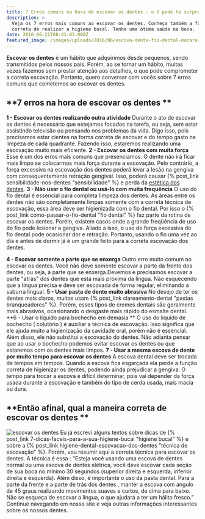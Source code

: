 ```yaml
---
title: 7 Erros comuns na hora de escovar os dentes - o 5 pode te surpreender
description: >-
  Veja os 7 erros mais comuns ao escovar os dentes. Conheça também a forma
  correta de realizar a higiene bucal. Tenha uma ótima saúde na boca. 
date: 2016-06-21T08:41:03.000Z
featured_image: /images/uploads/2016/06/escova-dente-fio-dental-macara-manequim.jpg
---
```


**Escovar os dentes** é um hábito que adquirimos desde pequenos, sendo transmitidos pelos nossos pais. Porém, ao se tornar um hábito, muitas vezes fazemos sem prestar atenção aos detalhes, o que pode comprometer a correta escovação. Portanto, quero conversar com vocês sobre 7 erros comuns que cometemos ao escovar os dentes.

**7 erros na hora de escovar os dentes **
-----------------------------------------

**1 - Escovar os dentes realizando outra atividade** Durante o ato de escovar os dentes é necessário que estejamos focados na tarefa, ou seja, sem estar assistindo televisão ou pensando nos problemas da vida. Digo isso, pois precisamos estar cientes na forma correta de escovar e do tempo gasto na limpeza de cada quadrante. Fazendo isso, estaremos realizando uma escovação muito mais eficiente. **2 - Escovar os dentes com muita força** Esse é um dos erros mais comuns que presenciamos. O dente não irá ficar mais limpo se colocarmos mais força durante a escovação. Pelo contrário, a força excessiva na escovação dos dentes poderá levar a lesão na gengiva com consequentemente retração gengival. Isso, poderá causar {% post_link sensibilidade-nos-dentes "sensibilidade" %} e perda da [estética dos dentes](/tratamentos/estetica-dos-dentes/). **3 - Não usar o fio dental ou usá-lo com muita frequência** O uso do fio dental é essencial para completa limpeza dos dentes. As áreas entre os dentes não são completamente limpas somente com a correta técnica de escovação, essa área deve ser higienizada com o fio dental. Por isso o {% post_link como-passar-o-fio-dental "fio dental" %} faz parte da rotina de escovar os dentes. Porém, existem casos onde a grande freqüência de uso do fio pode lesionar a gengiva. Aliado a isso, o uso de força excessiva do fio dental pode ocasionar dor e retração. Portanto, usando o fio uma vez ao dia e antes de dormir já é um grande feito para a correta escovação dos dentes.

**4 - Escovar somente a parte que se enxerga** Outro erro muito comum ao escovar os dentes. Você não deve somente escovar a parte da frente dos dentes, ou seja, a parte que se enxerga.Devemos e precisamos escovar a parte "atrás" dos dentes que esta mais próxima da língua. Não esquecendo que a língua precisa e deve ser escovada de forma regular, eliminando a saburra lingual. **5 - Usar pasta de dente muito abrasiva** No desejo de ter os dentes mais claros, muitos usam {% post_link clareamento-dental "pastas branqueadores" %}. Porém, esses tipos de cremes dentais são geralmente mais abrasivos, ocasionando o desgaste mais rápido do esmalte dental. **6 - Usar o líquido para bochecho em demasia ** O uso do líquido de bochecho ( colutório ) é auxiliar a técnica de escovação. Isso significa que ele ajuda muito a higienização da cavidade oral, porém não é essencial. Além disso, ele não substitui a escovação do dentes. Não adianta pensar que ao usar o bochecho podemos evitar escovar os dentes ou que estaremos com os dentes mais limpos. **7 - Usar a mesma escova de dente por muito tempo para escovar os dentes** A escova dental deve ser trocada de tempos em tempos. Quando a escova fica esgarçada ela perde a função correta de higienizar os dentes, podendo ainda prejudicar a gengiva. O tempo para trocar a escova é difícil determinar, pois vai depender da força usada durante a escovação e também do tipo de cerda usada, mais macia ou dura.

**Então afinal, qual a maneira correta de escovar os dentes **
--------------------------------------------------------------

![escovar os dentes](/images/uploads/2016/06/escovar-os-dentes.jpg) Eu já escrevi alguns textos sobre dicas de {% post_link 7-dicas-faceis-para-a-sua-higiene-bucal "higiene bucal" %} e sobre a {% post_link higiene-dental-escovacao-dos-dentes "técnica de escovação" %}. Porém, vou resumir aqui a correta técnica para escovar os dentes. A técnica é essa : "Esteja você usando uma escova de dentes normal ou uma escova de dentes elétrica, você deve escovar cada seção de sua boca no mínimo 30 segundos (superior direita e esquerda, inferior direita e esquerda). Além disso, é importante o uso da pasta dental. Para a parte da frente e a parte de trás dos dentes , manter a escova com angulo de 45 graus realizando movimentos suaves e curtos, de cima para baixo. Não se esqueça de escovar a língua, o que ajudará a ter um hálito fresco.” Continue navegando em nosso site e veja outras informações interessantes sobre os nossos dentes.
